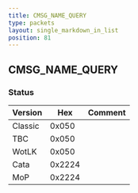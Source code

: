```yaml
---
title: CMSG_NAME_QUERY
type: packets
layout: single_markdown_in_list
position: 81
---
```


## CMSG_NAME_QUERY

### Status

Version    | Hex        | Comment
---------- | ---------- | ---------- 
Classic    | 0x050      | 
TBC        | 0x050      | 
WotLK      | 0x050      | 
Cata       | 0x2224     | 
MoP        | 0x2224     | 